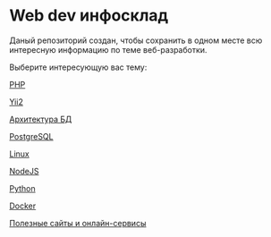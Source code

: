 # Web dev инфосклад

Даный репозиторий создан, чтобы сохранить в одном месте всю интересную информацию по теме веб-разработки.

Выберите интересующую вас тему:

[PHP](/php/README.md)

[Yii2](/yii2/README.md)

[Архитектура БД](/db-architecture/README.md)

[PostgreSQL](/postgresql/README.md)

[Linux](/linux/README.md)

[NodeJS](/nodejs/README.md)

[Python](/python/README.md)

[Docker](/docker/README.md)

[Полезные сайты и онлайн-сервисы](/sites/README.md)
